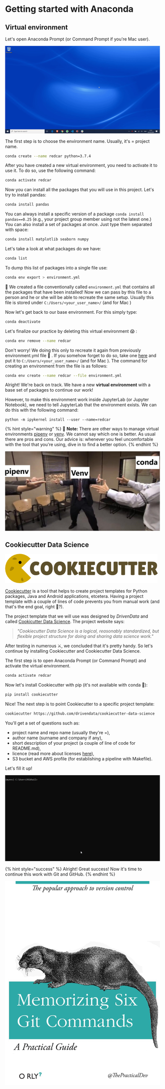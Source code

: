 # Getting started with Anaconda

## Virtual environment

Let's open Anaconda Prompt \(or Command Prompt if you're Mac user\).

![](../.gitbook/assets/anaconda-prompt.gif)

The first step is to choose the environment name. Usually, it's = project name.

```bash
conda create --name redcar python=3.7.4
```

After you have created a new virtual environment, you need to activate it to use it. To do so, use the following command:

```bash
conda activate redcar
```

Now you can install all the packages that you will use in this project. Let's try to install pandas:

```bash
conda install pandas
```

You can always install a specific version of a package `conda install pandas==0.25` \(e.g., your project group member using not the latest one.\) You can also install a set of packages at once. Just type them separated with space:

```bash
conda install matplotlib seaborn numpy
```

Let's take a look at what packages do we have:

```bash
conda list
```

To dump this list of packages into a single file use:

```bash
conda env export > environment.yml
```

🎉 We created a file conventionally called `environment.yml` that contains all the packages that have been installed! Now we can pass by this file to a person and he or she will be able to recreate the same setup. Usually this file is stored under `C:/Users/<your_user_name>/` \(and for Mac \)

Now let's get back to our base environment. For this simply type:

```bash
conda deactivate
```

Let's finalize our practice by deleting this virtual environment 😱 :

```bash
conda env remove --name redcar
```

Don't worry! We doing this only to recreate it again from previously environment.yml file 🦉 . If you somehow forget to do so, take one [here](https://github.com/mikhailsirenko/REDCAR/blob/master/.gitbook/assets/environment.yml) and put it to `C:/Users/<your_user_name>/` \(and for Mac \). The command for creating an environment from the file is as follows:

```bash
conda env create --name redcar --file environment.yml
```

Alright! We're back on track. We have a new **virtual environment** with a base set of packages to continue our work!

However, to make this environment work inside JupyterLab \(or Jupyter Notebook\), we need to tell JupyterLab that the environment exists. We can do this with the following command:

```text
python -m ipykernel install --user --name=redcar
```

{% hint style="warning" %}
🧠 **Note:** There are other ways to manage virtual environments [pipenv](https://pipenv.pypa.io/en/latest/) or [venv](https://docs.python.org/3/library/venv.html). We cannot say which one is better. As usual there are pros and cons. Our advice is: whenever you feel uncomfortable with the tool that you're using, dive in to find a better option.
{% endhint %}

![](../.gitbook/assets/ve.jpg)

## Cookiecutter Data Science

![](../.gitbook/assets/cookiecutter-logo.png)

[Cookiecutter](https://cookiecutter.readthedocs.io/en/1.7.0/README.html) is a tool that helps to create project templates for Python packages, Java and Android applications, etcetera. Having a project template with a couple of lines of code prevents you from manual work \(and that's the end goal, right 🐌?\).

The project template that we will use was designed by _DrivenData_ and called [Cookicutter Data Science](https://drivendata.github.io/cookiecutter-data-science/). The project website says: 

> _"Cookiecutter Data Science is a logical, reasonably standardized, but flexible project structure for doing and sharing data science work."_

After testing in numerous ⚔, we concluded that it's pretty handy. So let's continue by installing Cookiecutter and Cookiecutter Data Science.

The first step is to open Anaconda Prompt \(or Command Prompt\) and activate the virtual environment.

```bash
conda activate redcar
```

Now let's install Cookiecutter with pip \(it's not available with conda 🤷\):

```bash
pip install cookiecutter
```

Nice! The next step is to point Cookiecutter to a specific project template:

```bash
cookiecutter https://github.com/drivendata/cookiecutter-data-science
```

You'll get a set of questions such as: 

* project name and repo name \(usually they're =\), 
* author name \(surname and company if any\),
* short description of your project \(a couple of line of code for README.md\),
* licence \(read more about licenses [here](https://www.kiuwan.com/blog/comparison-popular-open-source-licenses/)\), 
* S3 bucket and AWS profile \(for establishing a pipeline with Makefile\).

Let's fill it up!

![](../.gitbook/assets/cookiecutter-ds.gif)

{% hint style="success" %}
Alright! Great success! Now it's time to continue this work with Git and GitHub.
{% endhint %}

![](../.gitbook/assets/6-git-commands.jpg)



